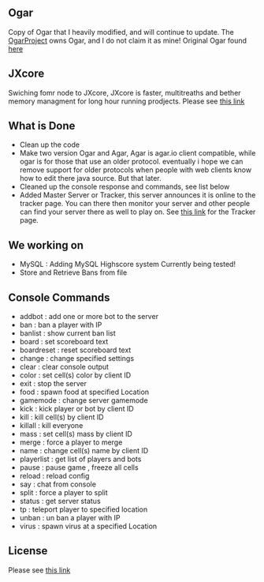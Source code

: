 ## Ogar
Copy of Ogar that I heavily modified, and will continue to update. The [OgarProject](https://ogarproject.com) owns Ogar, and I do not claim it as mine! Original Ogar found [here](https://github.com/OgarProject/Ogar)

## JXcore
Swiching fomr node to JXcore, JXcore is faster, multitreaths and bether memory managment for long hour running prodjects. Please see [this link](https://github.com/jxcore/jxcore)

## What is Done
* Clean up the code
* Make two version Ogar and Agar, Agar is agar.io client compatible, while ogar is for those that use an older protocol. eventually i hope we can remove support for older protocols when people with web clients know how to edit there java source. But that later.
* Cleaned up the console response and commands, see list below
* Added Master Server or Tracker, this server announces it is online to the tracker page. You can there then monitor your server and other people can find your server there as well to play on. See [this link](http://ogar.mivabe.nl/master) for the Tracker page.

## We working on
* MySQL   : Adding MySQL Highscore system 
  Currently being tested!
* Store and Retrieve Bans from file

## Console Commands
* addbot     : add one or more bot to the server
* ban        : ban a player with IP
* banlist    : show current ban list
* board      : set scoreboard text
* boardreset : reset scoreboard text
* change     : change specified settings
* clear      : clear console output
* color      : set cell(s) color by client ID
* exit       : stop the server
* food       : spawn food at specified Location
* gamemode   : change server gamemode
* kick       : kick player or bot by client ID
* kill       : kill cell(s) by client ID
* killall    : kill everyone
* mass       : set cell(s) mass by client ID
* merge      : force a player to merge
* name       : change cell(s) name by client ID
* playerlist : get list of players and bots
* pause      : pause game , freeze all cells
* reload     : reload config
* say        : chat from console
* split      : force a player to split
* status     : get server status
* tp         : teleport player to specified location
* unban      : un ban a player with IP
* virus      : spawn virus at a specified Location

## License
Please see [this link](https://github.com/JaraLowell/OgarServ/blob/OgarServer/LICENSE)
